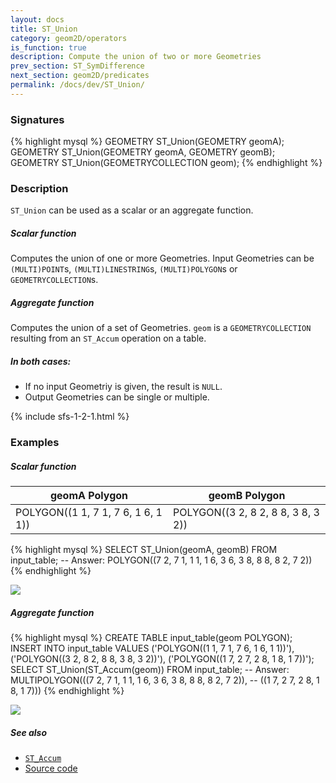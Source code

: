 ```yaml
---
layout: docs
title: ST_Union
category: geom2D/operators
is_function: true
description: Compute the union of two or more Geometries
prev_section: ST_SymDifference
next_section: geom2D/predicates
permalink: /docs/dev/ST_Union/
---
```


### Signatures

{% highlight mysql %}
GEOMETRY ST_Union(GEOMETRY geomA);
GEOMETRY ST_Union(GEOMETRY geomA, GEOMETRY geomB);
GEOMETRY ST_Union(GEOMETRYCOLLECTION geom);
{% endhighlight %}

### Description

`ST_Union` can be used as a scalar or an aggregate function.

##### Scalar function

Computes the union of one or more Geometries.
Input Geometries can be `(MULTI)POINT`s, `(MULTI)LINESTRING`s, `(MULTI)POLYGON`s or `GEOMETRYCOLLECTION`s.

##### Aggregate function
Computes the union of a set of Geometries.
`geom` is a `GEOMETRYCOLLECTION` resulting from an `ST_Accum` operation on a table.

##### In both cases:
  * If no input Geometriy is given, the result is `NULL`.
  * Output Geometries can be single or multiple.

{% include sfs-1-2-1.html %}

### Examples

##### Scalar function

| geomA Polygon                      | geomB Polygon                      |
|------------------------------------|------------------------------------|
| POLYGON((1 1, 7 1, 7 6, 1 6, 1 1)) | POLYGON((3 2, 8 2, 8 8, 3 8, 3 2)) |

{% highlight mysql %}
SELECT ST_Union(geomA, geomB) FROM input_table;
-- Answer: POLYGON((7 2, 7 1, 1 1, 1 6, 3 6, 3 8, 8 8, 8 2, 7 2))
{% endhighlight %}

<img class="displayed" src="../ST_Union_1.png"/>

##### Aggregate function

{% highlight mysql %}
CREATE TABLE input_table(geom POLYGON);
INSERT INTO input_table VALUES
     ('POLYGON((1 1, 7 1, 7 6, 1 6, 1 1))'),
     ('POLYGON((3 2, 8 2, 8 8, 3 8, 3 2))'),
     ('POLYGON((1 7, 2 7, 2 8, 1 8, 1 7))');
SELECT ST_Union(ST_Accum(geom)) FROM input_table;
-- Answer: MULTIPOLYGON(((7 2, 7 1, 1 1, 1 6, 3 6, 3 8, 8 8, 8 2, 7 2)),
--                       ((1 7, 2 7, 2 8, 1 8, 1 7)))
{% endhighlight %}

<img class="displayed" src="../ST_Union_2.png"/>

##### See also

* [`ST_Accum`](../ST_Accum)
* <a href="https://github.com/orbisgis/h2gis/blob/master/h2gis-functions/src/main/java/org/h2gis/functions/spatial/operators/ST_Union.java" target="_blank">Source code</a>

